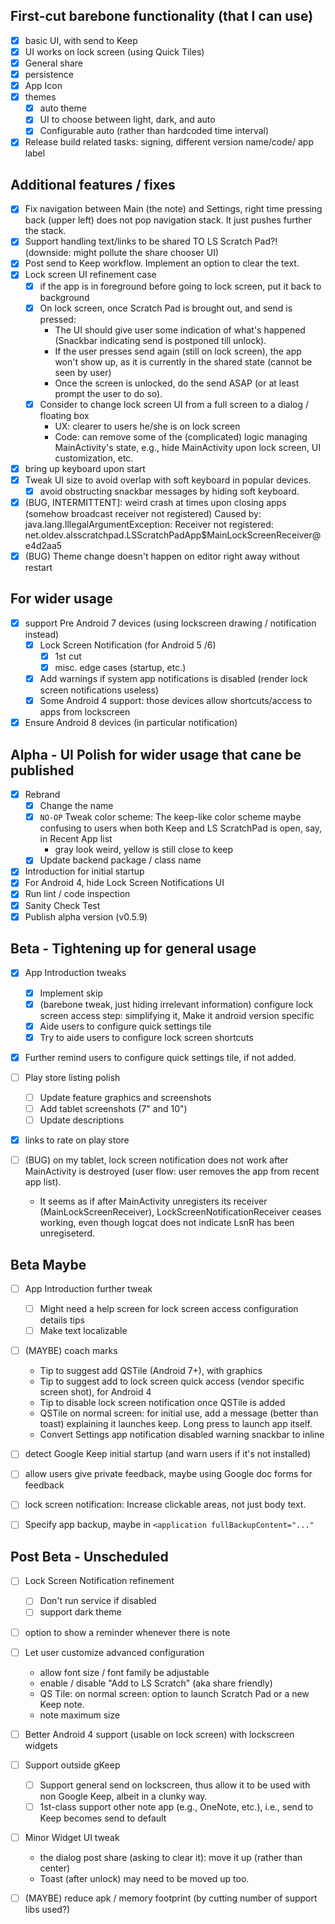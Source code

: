 ## First-cut barebone functionality (that I can use)
- [x] basic UI, with send to Keep
- [x] UI works on lock screen (using Quick Tiles)
- [x] General share
- [x] persistence
- [x] App Icon
- [x] themes
    - [x] auto theme
    - [x] UI to choose between light, dark, and auto
    - [x] Configurable auto (rather than hardcoded time interval)
- [x] Release build related tasks: signing, different version name/code/ app label

## Additional features / fixes
- [x] Fix navigation between Main (the note) and Settings, right time pressing back (upper left) does not pop navigation stack. 
It just pushes further the stack.
- [x] Support handling text/links to be shared TO LS Scratch Pad?! (downside: might pollute the share chooser UI)
- [x] Post send to Keep workflow. Implement an option to clear the text.
- [x] Lock screen UI refinement case
    - [x] if the app is in foreground before going to lock screen, put it back to background
    - [x] On lock screen, once Scratch Pad is brought out, and send is pressed:
        - The UI should give user some indication of what's happened (Snackbar indicating send is postponed till unlock).
        - If the user presses send again (still on lock screen), the app won't show up, as
        it is currently in the shared state (cannot be seen by user)
        - Once the screen is unlocked, do the send ASAP (or at least prompt the user to do so).
    - [x] Consider to change lock screen UI from a full screen to a dialog / floating box
        - UX: clearer to users he/she is on lock screen
        - Code: can remove some of the (complicated) logic managing MainActivity's state, e.g., 
         hide MainActivity upon lock screen, UI customization, etc.
- [x] bring up keyboard upon start
- [x] Tweak UI size to avoid overlap with soft keyboard in popular devices.
  - [x] avoid obstructing snackbar messages by hiding soft keyboard.  

- [x] (BUG, INTERMITTENT]: weird crash at times upon closing apps (somehow broadcast receiver not registered)
  Caused by: java.lang.IllegalArgumentException: Receiver not registered: net.oldev.alsscratchpad.LSScratchPadApp$MainLockScreenReceiver@e4d2aa5
- [x] (BUG) Theme change doesn't happen on editor right away without restart
  
## For wider usage        
- [x] support Pre Android 7 devices (using lockscreen drawing / notification instead)
  - [x] Lock Screen Notification (for Android 5 /6)
    - [x] 1st cut
    - [x] misc. edge cases (startup, etc.)
  - [x] Add warnings if system app notifications is disabled (render lock screen notifications useless)
  - [x] Some Android 4 support: those devices allow shortcuts/access to apps from lockscreen
- [x] Ensure Android 8 devices (in particular notification)

## Alpha - UI Polish for wider usage that cane be published    
- [x] Rebrand
  - [x] Change the name
  - [x] `NO-OP` Tweak color scheme: The keep-like color scheme maybe confusing to users when both Keep and LS ScratchPad is open, say, in Recent App list
    - gray look weird, yellow is still close to keep
  - [x] Update backend package / class name  
  
- [x] Introduction for initial startup
- [x] For Android 4, hide Lock Screen Notifications UI
- [x] Run lint / code inspection
- [x] Sanity Check Test
- [x] Publish alpha version (v0.5.9) 

## Beta - Tightening up for general usage
- [x] App Introduction tweaks
  - [x] Implement skip
  - [x] (barebone tweak, just hiding irrelevant information) configure lock screen access step: simplifying it, Make it android version specific
  - [x] Aide users to configure quick settings tile
  - [x] Try to aide users to configure lock screen shortcuts 
- [x] Further remind users to configure quick settings tile, if not added.
  
- [ ] Play store listing polish
  - [ ] Update feature graphics and screenshots
  - [ ] Add tablet screenshots (7" and 10")
  - [ ] Update descriptions

- [x] links to rate on play store

- [ ] (BUG) on my tablet, lock screen notification does not work after MainActivity is destroyed (user flow: user removes the app from recent app list).
  - It seems as if after MainActivity unregisters its receiver (MainLockScreenReceiver), LockScreenNotificationReceiver ceases working, even though logcat does not indicate LsnR has been unregiseterd.

## Beta Maybe
- [ ] App Introduction further tweak
  - [ ] Might need a help screen for lock screen access configuration details tips
  - [ ] Make text localizable

- [ ] (MAYBE) coach marks
  - Tip to suggest add QSTile (Android 7+), with graphics
  - Tip to suggest add to lock screen quick access (vendor specific screen shot), for Android 4
  - Tip to disable lock screen notification once QSTile is added
  - QSTile on normal screen: for initial use, add a message (better than toast) explaining it launches keep. Long press to launch app itself.
  - Convert Settings app notification disabled warning snackbar to inline 

- [ ] detect Google Keep initial startup (and warn users if it's not installed)

- [ ] allow users give private feedback, maybe using Google doc forms for feedback

- [ ] lock screen notification: Increase clickable areas, not just body text.

- [ ] Specify app backup, maybe in `<application fullBackupContent="..."`


## Post Beta - Unscheduled 
- [ ] Lock Screen Notification refinement
  - [ ] Don't run service if disabled      
  - [ ] support dark theme

- [ ] option to show a reminder whenever there is note
- [ ] Let user customize advanced configuration
   - allow font size / font family be adjustable
   - enable / disable "Add to LS Scratch" (aka share friendly)
   - QS Tile: on normal screen: option to launch Scratch Pad or a new Keep note.
   - note maximum size 

- [ ] Better Android 4 support (usable on lock screen) with lockscreen widgets 

- [ ] Support outside gKeep
   - [ ] Support general send on lockscreen, thus allow it to be used with non Google Keep, albeit in a clunky way.
   - [ ] 1st-class support other note app (e.g., OneNote, etc.), i.e., send to Keep becomes send to default

- [ ] Minor Widget UI tweak
  - the dialog post share (asking to clear it): move it up (rather than center)
  - Toast (after unlock) may need to be moved up too.

- [ ] (MAYBE) reduce apk / memory footprint (by cutting number of support libs used?)
